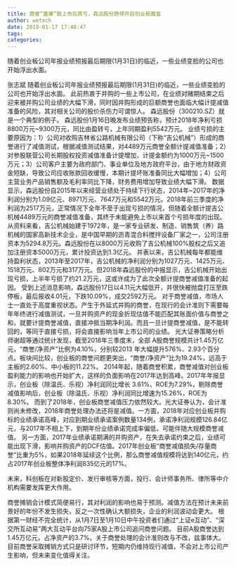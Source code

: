 ```yaml
---
title: 商誉“雷爆”致上市后首亏，森远股份跌停开启创业板魔盒
author: wetech
date: 2019-01-17 17:48:47
tags: 
categories: 
---
```

随着创业板公司年报业绩预报最后期限(1月31日)的临近，一些业绩变脸的公司也开始浮出水面。
<!-- more -->
张志斌
随着创业板公司年报业绩预报最后期限(1月31日)的临近，一些业绩变脸的公司也开始浮出水面。
此前热衷于并购的一些上市公司，在业绩对赌期结束之后迎来被并购公司业绩的大幅下滑，同时因并购形成的巨额商誉也面临大幅计提减值准备的风险，其对相关公司的股价杀伤力可谓惊人。
森远股份（300210.SZ）就是一个典型的例子。
森远股份1月16日晚发布业绩预告称，预计2018年净利亏损8800万元~9300万元，同比由盈转亏，上年同期盈利5542万元。
业绩亏损的主要原因为：1）公司对收购吉林省公路机械有限公司（下称“吉公机械”）形成的商誉进行了减值测试，根据减值测试结果，对4489万元商誉全额计提减值准备；2）对参股联营公司长期股权投资减值准备计提增加，计提金额约为1000万元~1500万元；3）公司客户主要为政府部门、事业单位及地方政府平台，由于地方财政资金短缺，导致公司应收账款回收缓慢，本期计提坏账准备同比大幅增加；4）公司主营业务产品销售额及毛利率同比下降，财务费用增加导致业绩大幅下滑。
数据显示，森远股份自2015年以来经营业绩处于持续下行状态，2014年~2017年的净利润分别为1.09亿元、8971万元、7647万元和5542万元。2018年前三季度的净利润为2517万元，正常情况下全年不至于出现亏损的情况，但随着全额计提吉公机械4489万元的商誉减值准备，其终于未能避免上市以来首个亏损年度的出现。
从资料来看，吉公机械始建于1972年，是一家专业研发、制造、销售筑（养）路机械的国家高新技术企业，是中国早期的沥青混合料搅拌设备厂家之一，公司注册资本为5294.8万元。森远股份在以8000万元收购了吉公机械100%股权之后又追加注册资本5000万元，累计投资达到1.3亿元。
并表以来，吉公机械每年都能维持盈利状态，2013年至2017年，吉公机械的净利润分别为1027万元、1425万元、1518万元、802万元和317万元。但2018年森远股份的中报显示，吉公机械开始出现亏损，上半年亏损了约21.2万元，这或许成为了此次全额计提商誉减值准备的起因。
受到上述消息影响，森远股份17日以4.11元大幅低开，并很快被抛盘打压至跌停板，最后报收4.01元，下跌10.09%，成交2592万元。
对于商誉减值，市场人士一直处于高度重视状态。产生于外延式并购的商誉，在现行的会计准则下需要每年年终进行减值测试，一旦并购资产的现金折现估值不能匹配其账面价值与商誉之和，就要计提商誉减值，直接冲抵当期净利润。而且一旦计提商誉减值，是不能转回的，等同于直接亏损，将会直接影响当年上市公司的业绩。
光大证券策略分析师谢超等通过统计发现，截至2018年三季度末，全部 A股商誉规模共计1.45万亿元，“商誉/净资产”比例为4.10%，分别较2013 年大幅提升576%、2.93个百分点。板块间比较，创业板的商誉问题更突出，“商誉/净资产”比为19.24%，远高于主板的2.60%、中小板的11.22%。
2014年起，随着商誉积累，商誉减值对创业板盈利能力的影响也开始扩大，这样的负面影响在2017年达到高峰。2017年年报显示，创业板（除温氏、乐视）净利润同比增长 3.61%、ROE为7.29%，剔除商誉减值影响后，创业板（除温氏、乐视）净利润同比增速为15.26%，ROE为8.30%。
而到了2018年，创业板商誉减值压力依然较大。光大证券认为，会计准则尚未修改，2018年商誉处理办法还将是减值。一方面，2018年对应创业板并购标的业绩承诺高峰，对应到期业绩承诺案例数量134例，承诺净利润规模126.84亿元，与2017年不相上下，到期年份业绩承诺完成率偏低，可能伴随大规模商誉减值。
另一方面，2017年业绩承诺期满的并购资产，在失去承诺约束之后，业绩可能出现下滑，影响并购资产的DCF估值。2017年创业板“商誉减值损失/存量商誉”比重为5%，如果2018年延续这个比例，那么商誉减值规模将达到140亿元，约占2017年创业板整体净利润835亿元的17%。
 
 
未来，科创板在对新股定价、发行审核等方面，投行、会计师事务所、律所等中介机构需要发挥更大作用。
商誉摊销会计模式简便易行，其对利润的影响也易于预测。减值方法在预计未来前景好的年份不发生损失，反之一次性确认大额损失，企业的利润波动会更大。
根据第一财经不完全统计，从1月7日至1月10日中午投资者们通过“上证e互动”、“深交所互动易”两大互动平台向75家A股上市公司追问商誉问题。
目前A股商誉达到1.45万亿元，占净资产的3.7%。关于商誉处理的会计准则改与不改，兹事体大。
目前商誉采取摊销方式只是研讨环节，短期内仍维持现行减值，不会对上市公司产生影响，但未来变化值得关注。
